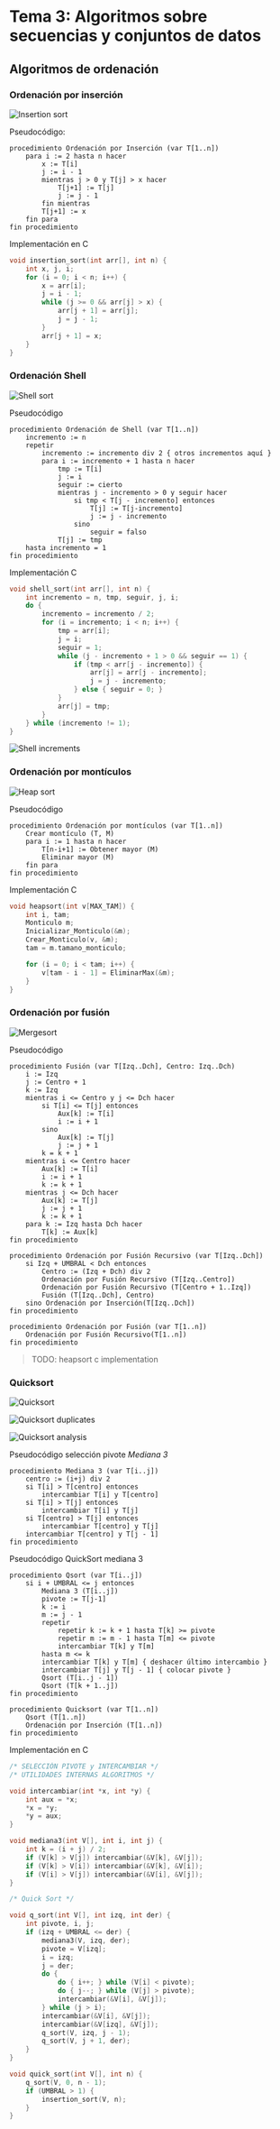 # Tema 3: Algoritmos sobre secuencias y conjuntos de datos

## Algoritmos de ordenación

### Ordenación por inserción

![Insertion sort](images/insertionSort.jpeg)

Pseudocódigo:

```pseudo
procedimiento Ordenación por Inserción (var T[1..n])
    para i := 2 hasta n hacer
        x := T[i]
        j := i - 1
        mientras j > 0 y T[j] > x hacer
            T[j+1] := T[j]
            j := j - 1
        fin mientras
        T[j+1] := x
    fin para
fin procedimiento
```

Implementación en C

```c
void insertion_sort(int arr[], int n) {
    int x, j, i;
    for (i = 0; i < n; i++) {
        x = arr[i];
        j = i - 1;
        while (j >= 0 && arr[j] > x) {
            arr[j + 1] = arr[j];
            j = j - 1;
        }
        arr[j + 1] = x;
    }
}
```

### Ordenación Shell

![Shell sort](images/shellSort.jpeg)

Pseudocódigo

```pseudo
procedimiento Ordenación de Shell (var T[1..n])
    incremento := n
    repetir
        incremento := incremento div 2 { otros incrementos aquí }
        para i := incremento + 1 hasta n hacer
            tmp := T[i]
            j := i
            seguir := cierto
            mientras j - incremento > 0 y seguir hacer
                si tmp < T[j - incremento] entonces
                    T[j] := T[j-incremento]
                    j := j - incremento
                sino
                    seguir = falso
            T[j] := tmp
    hasta incremento = 1
fin procedimiento
```

Implementación C

```c
void shell_sort(int arr[], int n) {
    int incremento = n, tmp, seguir, j, i;
    do {
        incremento = incremento / 2;
        for (i = incremento; i < n; i++) {
            tmp = arr[i];
            j = i;
            seguir = 1;
            while (j - incremento + 1 > 0 && seguir == 1) {
                if (tmp < arr[j - incremento]) {
                    arr[j] = arr[j - incremento];
                    j = j - incremento;
                } else { seguir = 0; }
            }
            arr[j] = tmp;
        }
    } while (incremento != 1);
}
```

![Shell increments](images/shellIncrements.jpeg)

### Ordenación por montículos

![Heap sort](images/heapSort.jpeg)

Pseudocódigo

```pseudo
procedimiento Ordenación por montículos (var T[1..n])
    Crear montículo (T, M)
    para i := 1 hasta n hacer
        T[n-i+1] := Obtener mayor (M)
        Eliminar mayor (M)
    fin para
fin procedimiento
```

Implementación C

```c
void heapsort(int v[MAX_TAM]) {
    int i, tam;
    Monticulo m;
    Inicializar_Monticulo(&m);
    Crear_Monticulo(v, &m);
    tam = m.tamano_monticulo;

    for (i = 0; i < tam; i++) {
        v[tam - i - 1] = EliminarMax(&m);
    }
}
```

### Ordenación por fusión

![Mergesort](images/mergeSort.jpeg)

Pseudocódigo

```pseudo
procedimiento Fusión (var T[Izq..Dch], Centro: Izq..Dch)
    i := Izq
    j := Centro + 1
    k := Izq
    mientras i <= Centro y j <= Dch hacer
        si T[i] <= T[j] entonces
            Aux[k] := T[i]
            i := i + 1
        sino
            Aux[k] := T[j]
            j := j + 1
        k = k + 1
    mientras i <= Centro hacer
        Aux[k] := T[i]
        i := i + 1
        k := k + 1
    mientras j <= Dch hacer
        Aux[k] := T[j]
        j := j + 1
        k := k + 1
    para k := Izq hasta Dch hacer
        T[k] := Aux[k]
fin procedimiento
```

```pseudo
procedimiento Ordenación por Fusión Recursivo (var T[Izq..Dch])
    si Izq + UMBRAL < Dch entonces
        Centro := (Izq + Dch) div 2
        Ordenación por Fusión Recursivo (T[Izq..Centro])
        Ordenación por Fusión Recursivo (T[Centro + 1..Izq])
        Fusión (T[Izq..Dch], Centro)
    sino Ordenación por Inserción(T[Izq..Dch])
fin procedimiento

procedimiento Ordenación por Fusión (var T[1..n])
    Ordenación por Fusión Recursivo(T[1..n])
fin procedimiento
```

> TODO: heapsort c implementation

### Quicksort

![Quicksort](images/quickSort.jpeg)

![Quicksort duplicates](images/quickSortDuplicates.jpeg)

![Quicksort analysis](images/quickSortAnalysis.jpeg)

Pseudocódigo selección pivote *Mediana 3*

```pseudo
procedimiento Mediana 3 (var T[i..j])
    centro := (i+j) div 2
    si T[i] > T[centro] entonces
        intercambiar T[i] y T[centro]
    si T[i] > T[j] entonces
        intercambiar T[i] y T[j]
    si T[centro] > T[j] entonces
        intercambiar T[centro] y T[j]
    intercambiar T[centro] y T[j - 1]
fin procedimiento
```

Pseudocódigo QuickSort mediana 3

```pseudo
procedimiento Qsort (var T[i..j])
    si i + UMBRAL <= j entonces
        Mediana 3 (T[i..j])
        pivote := T[j-1]
        k := i
        m := j - 1
        repetir
            repetir k := k + 1 hasta T[k] >= pivote
            repetir m := m - 1 hasta T[m] <= pivote
            intercambiar T[k] y T[m]
        hasta m <= k
        intercambiar T[k] y T[m] { deshacer último intercambio }
        intercambiar T[j] y T[j - 1] { colocar pivote }
        Qsort (T[i..j - 1])
        Qsort (T[k + 1..j])
fin procedimiento

procedimiento Quicksort (var T[1..n])
    Qsort (T[1..n])
    Ordenación por Inserción (T[1..n])
fin procedimiento
```

Implementación en C

```c
/* SELECCIÓN PIVOTE y INTERCAMBIAR */
/* UTILIDADES INTERNAS ALGORITMOS */

void intercambiar(int *x, int *y) {
    int aux = *x;
    *x = *y;
    *y = aux;
}

void mediana3(int V[], int i, int j) {
    int k = (i + j) / 2;
    if (V[k] > V[j]) intercambiar(&V[k], &V[j]);
    if (V[k] > V[i]) intercambiar(&V[k], &V[i]);
    if (V[i] > V[j]) intercambiar(&V[i], &V[j]);
}

/* Quick Sort */

void q_sort(int V[], int izq, int der) {
    int pivote, i, j;
    if (izq + UMBRAL <= der) {
        mediana3(V, izq, der);
        pivote = V[izq];
        i = izq;
        j = der;
        do {
            do { i++; } while (V[i] < pivote);
            do { j--; } while (V[j] > pivote);
            intercambiar(&V[i], &V[j]);
        } while (j > i);
        intercambiar(&V[i], &V[j]);
        intercambiar(&V[izq], &V[j]);
        q_sort(V, izq, j - 1);
        q_sort(V, j + 1, der);
    }
}

void quick_sort(int V[], int n) {
    q_sort(V, 0, n - 1);
    if (UMBRAL > 1) {
        insertion_sort(V, n);
    }
}
```
